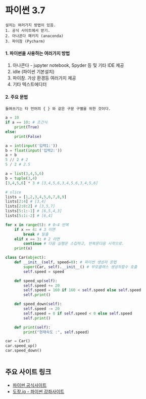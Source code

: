 # 파이썬 3.7
    설치는 여러가지 방법이 있음. 
    1. 공식 사이트에서 받기. 
    2. 아나콘다 패키지 (anaconda)
    3. 파이참 (Pycharm)


#### 1. 파이썬을 사용하는 여러가지 방법

1. 아나콘다 - jupyter notebook, Spyder 등 및 기타 IDE 제공
2. idle (파이썬 기본설치)
3. 파이참. 가상 환경등 여러가지 제공
4. 기타 텍스트에디터

#### 2. 주요 문법
    들여쓰기는 타 언어의 { } 와 같은 구문 구별을 위한 것이다.

```python
a = 10
if a == 10: # 조건식
    print(True)
else:
    print(False)

a = int(input('입력1:'))
b = float(input('입력2:'))
a + b
5 // 2 # 2
5 / 2 # 2.5

a = list(3,4,5,6)
b = tuple(3,4)
[3,4,5,6] * 3 # [3,4,5,6,3,4,5,6,3,4,5,6]

# slice
lists = [1,2,3,4,5,6,7,8,9]
lists[2:4] # [3,4]
lists[2:8:2] # [3,5,7]
lists[5:1:-1] # [6,5,4,3]
lists[5:1:-2] # [6,4]

for x in range(5): # 0~4 반복
    if x == 4: # 3 이면
        break # 탈출
    elif x == 3: # 2 라면
        continue # 다음 실행문 스킵하고, 반복문다음 시작으로.
    print(x)

class Car(object):
    def __init__(self, speed=0): # 파이썬 생성자 문법
        super(Car, self).__init__() # 부모클래스 생성자함수 호출
        self.speed = speed

    def speed_up(self):
        self.speed += 20
        self.speed = 160 if 160 < self.speed else self.speed
        self.print()

    def speed_down(self):
        self.speed -= 20
        self.speed = 0 if self.speed < 0 else self.speed
        self.print()

    def print(self):
        print("현재속도 :", self.speed)

car = Car()
car.speed_up()
car.speed_down()



```





## 주요 사이트 링크
- [파이썬 공식사이트](https://www.python.org)
- [도장.io - 파이썬 강좌사이트](https://dojang.io/course/view.php?id=7)

